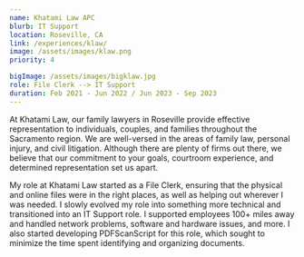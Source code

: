 ```yaml
---
name: Khatami Law APC
blurb: IT Support
location: Roseville, CA
link: /experiences/klaw/
image: /assets/images/klaw.png
priority: 4

bigImage: /assets/images/bigklaw.jpg
role: File Clerk --> IT Support
duration: Feb 2021 - Jun 2022 / Jun 2023 - Sep 2023
---
```


At Khatami Law, our family lawyers in Roseville provide effective representation to individuals, couples, and families throughout the Sacramento region. We are well-versed in the areas of family law, personal injury, and civil litigation. Although there are plenty of firms out there, we believe that our commitment to your goals, courtroom experience, and determined representation set us apart.

My role at Khatami Law started as a File Clerk, ensuring that the physical and online files were in the right places, as well as helping out wherever I was needed. I slowly evolved my role into something more technical and transitioned into an IT Support role. I supported employees 100+ miles away and handled network problems, software and hardware issues, and more. I also started developing PDFScanScript for this role, which sought to minimize the time spent identifying and organizing documents.
